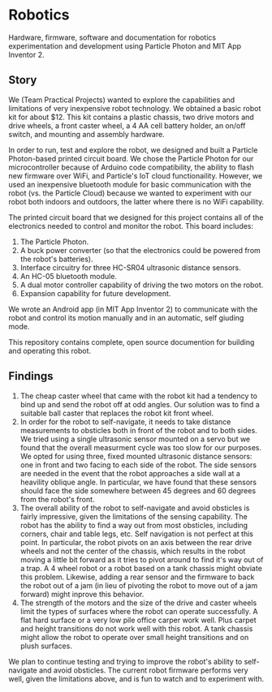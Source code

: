 # Robotics
Hardware, firmware, software and documentation for robotics experimentation and development using 
Particle Photon and MIT App Inventor 2.

## Story
We (Team Practical Projects) wanted to explore the capabilities and limitations of very inexpensive robot 
technology.  We obtained a basic robot kit for about $12.  This kit contains a plastic chassis, two drive
motors and drive wheels, a front caster wheel, a 4 AA cell battery holder, an on/off switch, and mounting
and assembly hardware.  

In order to run, test and explore the robot, we designed and built a Particle Photon-based printed circuit
board.  We chose the Particle Photon for our microcontroller because of Arduino
code compatibility, the ability to flash new firmware over WiFi, and Particle's IoT cloud functionaility.
However, we used an inexpensive bluetooth module for basic communication with the robot (vs. the Particle Cloud)
because we wanted to experiment with our robot both indoors and outdoors, the latter where there is no
WiFi capability.

The printed circuit board that we designed for this project contains all of the electronics needed to control
and monitor the robot.  This board includes:
1. The Particle Photon.
2. A buck power converter (so that the electronics could be powered from the robot's batteries).
3. Interface circuitry for three HC-SR04 ultrasonic distance sensors.
4. An HC-05 bluetooth module.
5. A dual motor controller capability of driving the two motors on the robot.
6. Expansion capability for future development.

We wrote an Android app (in MIT App Inventor 2) to communicate with the robot and control its motion
manually and in an automatic, self giuding mode.  

This repository contains complete, open source documention for building and operating this robot.

## Findings
1. The cheap caster wheel that came with the robot kit had a tendency to bind up and send the robot off
at odd angles.  Our solution was to find a suitable ball caster that replaces the robot kit front wheel.
2. In order for the robot to self-navigate, it needs to take distance measurements to obsticles both in
front of the robot and to both sides.  We tried using a single ultrasonic sensor mounted on a servo but
we found that the overall measurment cycle was too slow for our purposes.  We opted for using three, fixed
mounted ultrasonic distance sensors: one in front and two facing to each side of the robot.  The side sensors
are needed in the event that the robot approaches a side wall at a heavility oblique angle.  In particular,
we have found that these sensors should face the side somewhere between 45 degrees and 60 degrees from the
robot's front. 
3. The overall ability of the robot to self-navigate and avoid obsticles is fairly impressive, given the
limitations of the sensing capability.  The robot has the ability to find a way out from most obsticles,
including corners, chair and table legs, etc. Self navigation is not perfect at this point.  In particular,
the robot pivots on an axis between the rear drive wheels and not the center of the chassis, which results
in the robot moving a little bit forward as it tries to pivot around to find it's way out of a trap.  A 4 wheel
robot or a robot based on a tank chassis might obviate this problem.  Likewise, adding a rear sensor and
the firmware to back the robot out of a jam (in lieu of pivoting the robot to move out of a jam forward) might
inprove this behavior.
4. The strength of the motors and the size of the drive and caster wheels limit the types of surfaces where the robot
can operate successfully.  A flat hard surface or a very low pile office carper work well.  Plus carpet and 
height transitions do not work well with this robot. A tank chassis might allow the robot to operate over
small height transitions and on plush surfaces.


We plan to continue testing and trying to improve the robot's ability to self-navigate and avoid obsticles.
The current robot firmware performs very well, given the limitations above, and is fun to watch and to experiment
with.


